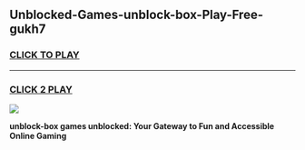 
## Unblocked-Games-unblock-box-Play-Free-gukh7
<h3>
<a href="https://premium76.site?title=unblock-box&ref=20M">CLICK TO PLAY</a></h3>
<hr>

<h3>
<a href="https://premium76.site?title=unblock-box&ref=20M">CLICK 2 PLAY</a>
  
</h3>

<a href="https://premium76.site?title=unblock-box&ref=19M"><img src="https://clearcache.store/games.png"></a>


**unblock-box games unblocked: Your Gateway to Fun and Accessible Online Gaming**
